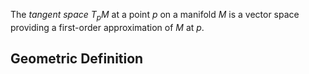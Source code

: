 The *tangent space* $T_{p}M$ at a point $p$ on a manifold $M$ is a vector space providing a first-order approximation of $M$ at $p$.
## Geometric Definition
